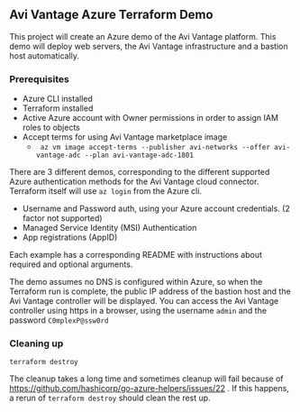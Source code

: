 ## Avi Vantage Azure Terraform Demo

This project will create an Azure demo of the Avi Vantage platform.  This demo will deploy web servers, the Avi Vantage infrastructure and a bastion host automatically.

### Prerequisites
* Azure CLI installed
* Terraform installed
* Active Azure account with Owner permissions in order to assign IAM roles to objects
* Accept terms for using Avi Vantage marketplace image  
  * ``` az vm image accept-terms --publisher avi-networks --offer avi-vantage-adc --plan avi-vantage-adc-1801```

There are 3 different demos, corresponding to the different supported Azure authentication methods for the Avi Vantage cloud connector.  Terraform itself will use ```az login``` from the Azure cli.
* Username and Password auth, using your Azure account credentials. (2 factor not supported)
* Managed Service Identity (MSI) Authentication
* App registrations (AppID)

Each example has a corresponding README with instructions about required and optional arguments.

The demo assumes no DNS is configured within Azure, so when the Terraform run is complete, the public IP address of the bastion host and the Avi Vantage controller will be displayed.  You can access the Avi Vantage controller using https in a browser, using the username ```admin``` and the password ```C0mplexP@ssw0rd```

### Cleaning up  
```terraform destroy```


The cleanup takes a long time and sometimes cleanup will fail because of https://github.com/hashicorp/go-azure-helpers/issues/22 .  If this happens, a rerun of ```terraform destroy``` should clean the rest up.